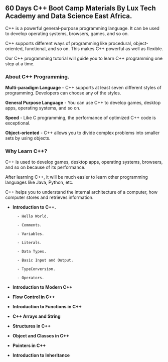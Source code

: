 ## **60 Days C++ Boot Camp Materials By Lux Tech Academy and Data Science East Africa.**

C++ is a powerful general-purpose programming language. It can be used to develop operating systems, browsers, games, and so on. 

C++ supports different ways of programming like procedural, object-oriented, functional, and so on. This makes C++ powerful as well as flexible.

Our C++ programming tutorial will guide you to learn C++ programming one step at a time. 



### **About C++ Programming.**

**Multi-paradigm Language** - C++ supports at least seven different styles of programming. Developers can choose any of the styles.

**General Purpose Language** - You can use C++ to develop games, desktop apps, operating systems, and so on.

**Speed** - Like C programming, the performance of optimized C++ code is exceptional.

**Object-oriented** - C++ allows you to divide complex problems into smaller sets by using objects.

### **Why Learn C++?**
C++ is used to develop games, desktop apps, operating systems, browsers, and so on because of its performance.

After learning C++, it will be much easier to learn other programming languages like Java, Python, etc.

C++ helps you to understand the internal architecture of a computer, how computer stores and retrieves information.


- **Introduction to C++.**

		- Hello World.

		- Comments.

		- Variables.

		- Literals.

		- Data Types.

		- Basic Input and Output.

		- TypeConversion.

		- Operators. 

- **Introduction to Modern C++**

- **Flow Control in C++**

- **Introduction to Functions in C++**

- **C++ Arrays and String**

- **Structures in C++**

- **Object and  Classes in C++**

- **Pointers in C++**

- **Introduction to Inheritance**
